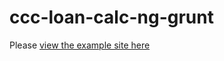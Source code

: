 # ccc-loan-calc-ng-grunt

Please [view the example site here](http://minorgod.github.io/CCC_LoanCalc_ngGrunt/dist)



